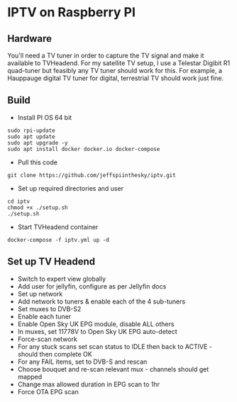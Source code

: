 # IPTV on Raspberry PI

## Hardware
You'll need a TV tuner in order to capture the TV signal and make it available to TVHeadend. For my satellite TV setup, I use a Telestar Digibit R1 quad-tuner but feasibly any TV tuner should work for this. For example, a Hauppauge digital TV tuner for digital, terrestrial TV should work just fine.

## Build
* Install PI OS 64 bit
```
sudo rpi-update
sudo apt update
sudo apt upgrade -y
sudo apt install docker docker.io docker-compose
```
* Pull this code
```
git clone https://github.com/jeffspiinthesky/iptv.git
```
* Set up required directories and user
```
cd iptv
chmod +x ./setup.sh
./setup.sh
```
* Start TVHeadend container
```
docker-compose -f iptv.yml up -d
```

## Set up TV Headend
* Switch to expert view globally
* Add user for jellyfin, configure as per Jellyfin docs
* Set up network
* Add network to tuners & enable each of the 4 sub-tuners
* Set muxes to DVB-S2
* Enable each tuner
* Enable Open Sky UK EPG module, disable ALL others
* In muxes, set 11778V to Open Sky UK EPG auto-detect
* Force-scan network
* For any stuck scans set scan status to IDLE then back to ACTIVE - should then complete OK
* For any FAIL items, set to DVB-S and rescan
* Choose bouquet and re-scan relevant mux - channels should get mapped
* Change max allowed duration in EPG scan to 1hr
* Force OTA EPG scan
